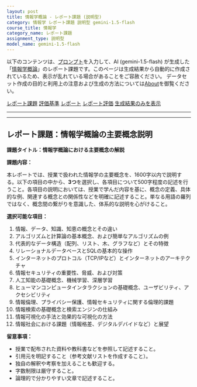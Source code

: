 ```yaml
---
layout: post
title: 情報学概論 - レポート課題 (説明型)
category: 情報学 レポート課題 説明型 gemini-1.5-flash
course_title: 情報学
category_name: レポート課題
assignment_type: 説明型
model_name: gemini-1.5-flash
---
```


以下のコンテンツは、[プロンプト](http://127.0.0.1:8000/generated/情報学/gemini-1.5-flash/prompt_レポート課題-説明型.md)を入力して、AI (gemini-1.5-flash) が生成した「[情報学概論](/contents/情報学/)」のレポート課題です。このページは生成結果から自動的に作成されているため、表示が乱れている場合があることをご容赦ください。
データセット作成の目的と利用上の注意および生成の方法については[About](/About)を御覧ください。

[レポート課題](../レポート課題-説明型)
[評価基準](../評価基準-説明型)
[レポート](../レポート-説明型)
[レポート評価](../レポート評価-説明型)
[生成結果のみを表示](http://127.0.0.1:8000/generated/情報学/gemini-1.5-flash/レポート課題-説明型.md)
  

***
***
  
## レポート課題：情報学概論の主要概念説明

**課題タイトル：情報学概論における主要概念の解説**

**課題内容：**

本レポートでは、授業で扱われた情報学の主要概念を、1600字以内で説明する。以下の項目の中から、**3つ**を選択し、各項目について500字程度の記述を行うこと。各項目の説明においては、授業で学んだ内容を基に、概念の定義、具体的な例、関連する概念との関係性などを明確に記述すること。単なる用語の羅列ではなく、概念間の繋がりを意識した、体系的な説明を心がけること。

**選択可能な項目：**

1. 情報、データ、知識、知恵の概念とその違い
2. アルゴリズムと計算論の基本概念、および簡単なアルゴリズムの例
3. 代表的なデータ構造（配列、リスト、木、グラフなど）とその特徴
4. リレーショナルデータベースとSQLの基本的な操作
5. インターネットのプロトコル（TCP/IPなど）とインターネットのアーキテクチャ
6. 情報セキュリティの重要性、脅威、および対策
7. 人工知能の基礎概念、機械学習、深層学習
8. ヒューマンコンピュータインタラクションの基礎概念、ユーザビリティ、アクセシビリティ
9. 情報倫理、プライバシー保護、情報セキュリティに関する倫理的課題
10. 情報検索の基礎概念と検索エンジンの仕組み
11. 情報可視化の手法と効果的な可視化の方法
12. 情報社会における課題（情報格差、デジタルデバイドなど）と展望


**留意事項：**

* 授業で配布された資料や教科書などを参照して記述すること。
* 引用元を明記すること（参考文献リストを作成すること）。
* 独自の解釈や考察を加えることも歓迎する。
* 字数制限は厳守すること。
* 論理的で分かりやすい文章で記述すること。
